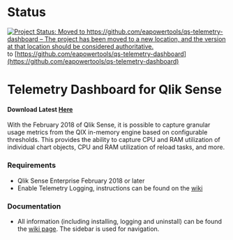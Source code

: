 # Status
[![Project Status: Moved to https://github.com/eapowertools/qs-telemetry-dashboard – The project has been moved to a new location, and the version at that location should be considered authoritative.](https://www.repostatus.org/badges/latest/moved.svg)](https://www.repostatus.org/#moved) to [https://github.com/eapowertools/qs-telemetry-dashboard](https://github.com/eapowertools/qs-telemetry-dashboard)

# Telemetry Dashboard for Qlik Sense
#### Download Latest [Here](https://github.com/eapowertools/qs-telemetry-dashboard/releases/latest)
With the February 2018 of Qlik Sense, it is possible to capture granular usage metrics from the QIX in-memory engine based on configurable thresholds.  This provides the ability to capture CPU and RAM utilization of individual chart objects, CPU and RAM utilization of reload tasks, and more.

### Requirements
 - Qlik Sense Enterprise February 2018 or later
 - Enable Telemetry Logging, instructions can be found on the [wiki](https://github.com/eapowertools/qs-telemetry-dashboard/wiki)

### Documentation
 - All information (including installing, logging and uninstall) can be found the [wiki page](https://github.com/eapowertools/qs-telemetry-dashboard/wiki). The sidebar is used for navigation.
